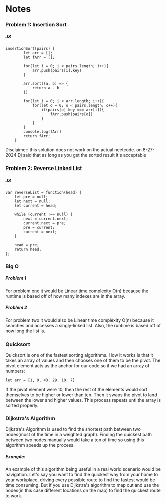 # Notes

### Problem 1: Insertion Sort

##### JS
~~~
insertionSort(pairs) {
        let arr = [];
        let fArr = [];
        
        for(let i = 0; i < pairs.length; i++){
            arr.push(pairs[i].key)
        }

        arr.sort((a, b) => {
            return a - b
        })

        for(let i = 0; i < arr.length; i++){
            for(let o = 0; o < pairs.length; o++){
                if(pairs[o].key === arr[i]){
                    fArr.push(pairs[o])
                }
            }
        }
        console.log(fArr)
        return fArr;
    }
~~~

Disclaimer: this solution does not work on the actual neetcode. on 8-27-2024 Dj said that as long as you get the sorted result it's acceptable

### Problem 2: Reverse Linked List

##### JS
~~~
var reverseList = function(head) {
    let pre = null;
    let next = null;
    let current = head;

    while (current !== null) {
        next = current.next;
        current.next = pre;
        pre = current;
        current = next;
    }

    head = pre;
    return head;
};
~~~

### Big O

##### Problem 1

For problem one it would be Linear time complexity O(n) because the runtime is based off of how many indexes are in the array.

##### Problem 2

For problem two it would also be Linear time complexity O(n) because it searches and accesses a singly-linked list. Also, the runtime is based off of how long the list is.

### Quicksort

Quicksort is one of the fastest sorting algorithms. How it works is that it takes an array of values and then chooses one of them to be the pivot. The pivot element acts as the anchor for our code so if we had an array of numbers: 

~~~
let arr = [1, 9, 43, 29, 10, 7]
~~~

If the pivot element were 10, then the rest of the elements would sort themselves to be higher or lower than ten. Then it swaps the pivot to land between the lower and higher values. This process repeats unti the array is sorted properly.

### Dijkstra's Algorithm

Dijkstra's Algorithm is used to find the shortest path between two nodes(most of the time in a weighted graph). Finding the quickest path between two nodes manually would take a ton of time so using this algorithm speeds up the process.

##### Example:

An example of this algorithm being useful in a real world scenario would be navigation. Let's say you want to find the quickest way from your home to your workplace, driving every possible route to find the fastest would be time consuming. But if you use Dijkstra's algorithm to map out and use the nodes(in this case different locations on the map) to find the quickest route to work.